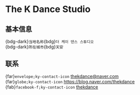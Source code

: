 # The K Dance Studio

## 基本信息

{bdg-dark}`当地名称`{bdg}`더 케이 댄스 스튜디오`  
{bdg-dark}`所在城市`{bdg}`天安`  

## 联系

{far}`envelope;ky-contact-icon` <thekdance@naver.com>  
{far}`globe;ky-contact-icon` <https://blog.naver.com/thekdance>  
{fab}`facebook-f;ky-contact-icon` [thekdance](https://www.facebook.com/thekdance)  

